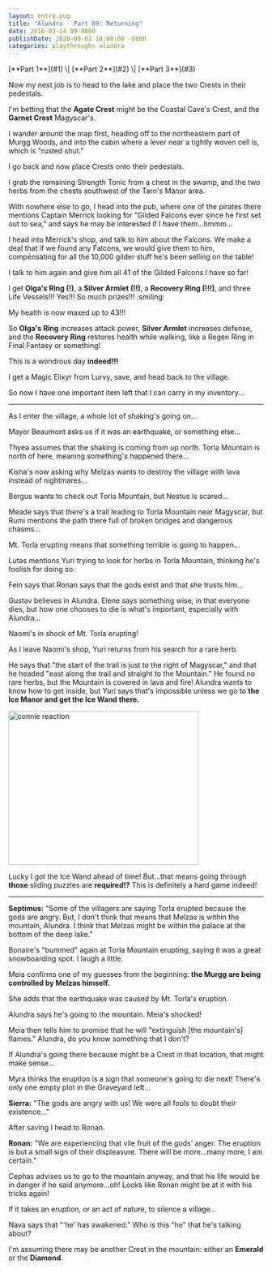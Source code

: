 ```yaml
---
layout: entry.pug
title: "Alundra - Part 69: Returning"
date: 2016-03-14 09-0800
publishDate: 2020-09-02 16:00:00 -0800
categories: playthroughs alundra
---
```


<p class="entry-partination" markdown="1">[**Part 1**](#1) \| [**Part 2**](#2) \| [**Part 3**](#3)</p>

<a name="1"></a>

Now my next job is to head to the lake and place the two Crests in their pedestals.

I'm betting that the **Agate Crest** might be the Coastal Cave's Crest, and the **Garnet Crest** Magyscar's.

I wander around the map first, heading off to the northeastern part of Murgg Woods, and into the cabin where a lever near a tightly woven cell is, which is "rusted shut."

I go back and now place Crests onto their pedestals.

I grab the remaining Strength Tonic from a chest in the swamp, and the two herbs from the chests southwest of the Tarn's Manor area.

With nowhere else to go, I head into the pub, where one of the pirates there mentions Captain Merrick looking for "Gilded Falcons ever since he first set out to sea," and says he may be interested if I have them...hmmm...

I head into Merrick's shop, and talk to him about the Falcons. We make a deal that if we found any Falcons, we would give them to him, compensating for all the 10,000 gilder stuff he's been selling on the table!

I talk to him again and give him all 41 of the Gilded Falcons I have so far!

I get **Olga's Ring (!)**, a **Silver Armlet (!!)**, a **Recovery Ring (!!!)**, and three Life Vessels!!! Yes!!! So much prizes!!! :smiling:

My health is now maxed up to 43!!!

So **Olga's Ring** increases attack power, **Silver Armlet** increases defense, and the **Recovery Ring** restores health while walking, like a Regen Ring in Final Fantasy or something!

This is a wondrous day **indeed!!!**

I get a Magic Elixyr from Lurvy, save, and head back to the village.

So now I have one important item left that I can carry in my inventory...

<a name="2"></a>

---

As I enter the village, a whole lot of shaking's going on...

Mayor Beaumont asks us if it was an earthquake, or something else...

Thyea assumes that the shaking is coming from up north. Torla Mountain is north of here, meaning something's happened there...

Kisha's now asking why Melzas wants to destroy the village with lava instead of nightmares...

Bergus wants to check out Torla Mountain, but Nestus is scared...

Meade says that there's a trail leading to Torla Mountain near Magyscar, but Rumi mentions the path there full of broken bridges and dangerous chasms...

Mt. Torla erupting means that something terrible is going to happen...

Lutas mentions Yuri trying to look for herbs in Torla Mountain, thinking he's foolish for doing so.

Fein says that Ronan says that the gods exist and that she trusts him...

Gustav believes in Alundra. Elene says something wise, in that everyone dies, but how one chooses to die is what's important, especially with Alundra...

Naomi's in shock of Mt. Torla erupting!

As I leave Naomi's shop, Yuri returns from his search for a rare herb.

He says that "the start of the trail is just to the right of Magyscar," and that he headed "east along the trail and straight to the Mountain." He found no rare herbs, but the Mountain is covered in lava and fire! Alundra wants to know how to get inside, but Yuri says that's impossible unless we go to **the Ice Manor and get the Ice Wand there.**

<img src="http://65.media.tumblr.com/88cf8139f50848582b1513244312e9c9/tumblr_nl8qksjEuT1u9bhcro1_540.jpg" alt="connie reaction" width="376" height="304"></img>

Lucky I got the Ice Wand ahead of time! But...that means going through **those** sliding puzzles are **required!?** This is definitely a hard game indeed!

<a name="3"></a>

---

**Septimus:** "Some of the villagers are saying Torla erupted because the gods are angry. But, I don't think that means that Melzas is within the mountain, Alundra. I think that Melzas might be within the palace at the bottom of the deep lake."

Bonaire's "bummed" again at Torla Mountain erupting, saying it was a great snowboarding spot. I laugh a little.

Meia confirms one of my guesses from the beginning: **the Murgg are being controlled by Melzas himself.**

She adds that the earthquake was caused by Mt. Torla's eruption. 

Alundra says he's going to the mountain. Meia's shocked! 

Meia then tells him to promise that he will "extinguish [the mountain's] flames." Alundra, do you know something that I don't?

If Alundra's going there because might be a Crest in that location, that might make sense...

Myra thinks the eruption is a sign that someone's going to die next! There's only one empty plot in the Graveyard left...

**Sierra:** "The gods are angry with us! We were all fools to doubt their existence..."

After saving I head to Ronan.

**Ronan:** "We are experiencing that vile fruit of the gods' anger. The eruption is but a small sign of their displeasure. There will be more...many more, I am certain."

Cephas advises us to go to the mountain anyway, and that his life would be in danger if he said anymore...oh! Looks like Ronan might be at it with his tricks again!

If it takes an eruption, or an act of nature, to silence a village...

Nava says that "'he' has awakened." Who is this "he" that he's talking about?

I'm assuming there may be another Crest in the mountain: either an **Emerald** or the **Diamond**.